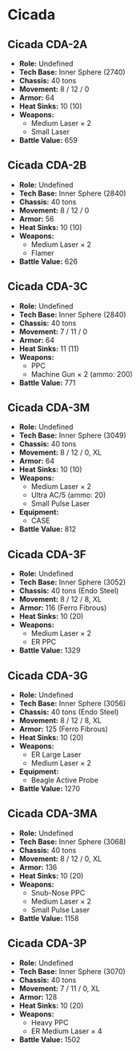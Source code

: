 # Cicada
## Cicada CDA-2A
- **Role:** Undefined
- **Tech Base:** Inner Sphere (2740)
- **Chassis:** 40 tons
- **Movement:** 8 / 12 / 0
- **Armor:** 64
- **Heat Sinks:** 10 (10)
- **Weapons:**
  - Medium Laser × 2
  - Small Laser
- **Battle Value:** 659

## Cicada CDA-2B
- **Role:** Undefined
- **Tech Base:** Inner Sphere (2840)
- **Chassis:** 40 tons
- **Movement:** 8 / 12 / 0
- **Armor:** 56
- **Heat Sinks:** 10 (10)
- **Weapons:**
  - Medium Laser × 2
  - Flamer
- **Battle Value:** 626

## Cicada CDA-3C
- **Role:** Undefined
- **Tech Base:** Inner Sphere (2840)
- **Chassis:** 40 tons
- **Movement:** 7 / 11 / 0
- **Armor:** 64
- **Heat Sinks:** 11 (11)
- **Weapons:**
  - PPC
  - Machine Gun × 2 (ammo: 200)
- **Battle Value:** 771

## Cicada CDA-3M
- **Role:** Undefined
- **Tech Base:** Inner Sphere (3049)
- **Chassis:** 40 tons
- **Movement:** 8 / 12 / 0, XL
- **Armor:** 64
- **Heat Sinks:** 10 (10)
- **Weapons:**
  - Medium Laser × 2
  - Ultra AC/5 (ammo: 20)
  - Small Pulse Laser
- **Equipment:**
  - CASE
- **Battle Value:** 812

## Cicada CDA-3F
- **Role:** Undefined
- **Tech Base:** Inner Sphere (3052)
- **Chassis:** 40 tons (Endo Steel)
- **Movement:** 8 / 12 / 8, XL
- **Armor:** 116 (Ferro Fibrous)
- **Heat Sinks:** 10 (20)
- **Weapons:**
  - Medium Laser × 2
  - ER PPC
- **Battle Value:** 1329

## Cicada CDA-3G
- **Role:** Undefined
- **Tech Base:** Inner Sphere (3056)
- **Chassis:** 40 tons (Endo Steel)
- **Movement:** 8 / 12 / 8, XL
- **Armor:** 125 (Ferro Fibrous)
- **Heat Sinks:** 10 (20)
- **Weapons:**
  - ER Large Laser
  - Medium Laser × 2
- **Equipment:**
  - Beagle Active Probe
- **Battle Value:** 1270

## Cicada CDA-3MA
- **Role:** Undefined
- **Tech Base:** Inner Sphere (3068)
- **Chassis:** 40 tons
- **Movement:** 8 / 12 / 0, XL
- **Armor:** 136
- **Heat Sinks:** 10 (20)
- **Weapons:**
  - Snub-Nose PPC
  - Medium Laser × 2
  - Small Pulse Laser
- **Battle Value:** 1158

## Cicada CDA-3P
- **Role:** Undefined
- **Tech Base:** Inner Sphere (3070)
- **Chassis:** 40 tons
- **Movement:** 7 / 11 / 0, XL
- **Armor:** 128
- **Heat Sinks:** 10 (20)
- **Weapons:**
  - Heavy PPC
  - ER Medium Laser × 4
- **Battle Value:** 1502

